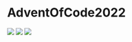 # AdventOfCode2022

![](https://img.shields.io/badge/day%20📅-20-blue) 
![](https://img.shields.io/badge/stars%20⭐-2-yellow)
![](https://img.shields.io/badge/days%20completed-1-red)

